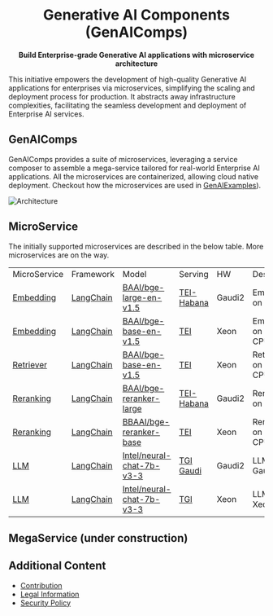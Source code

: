 <div align="center">

# Generative AI Components (GenAIComps)

<p align="center">
<b>Build Enterprise-grade Generative AI applications with microservice architecture</b>
</p>

<div align="left">

This initiative empowers the development of high-quality Generative AI applications for enterprises via microservices, simplifying the scaling and deployment process for production. It abstracts away infrastructure complexities, facilitating the seamless development and deployment of Enterprise AI services.

## GenAIComps

GenAIComps provides a suite of microservices, leveraging a service composer to assemble a mega-service tailored for real-world Enterprise AI applications. All the microservices are containerized, allowing cloud native deployment. Checkout how the microservices are used in [GenAIExamples](https://github.com/opea-project/GenAIExamples)).

![Architecture](https://i.imgur.com/r5J0i8j.png)

## MicroService

The initially supported microservices are described in the below table. More microservices are on the way.

<table>
	<tbody>
		<tr>
			<td>MicroService</td>
            <td>Framework</td>
			<td>Model</td>
			<td>Serving</td>
			<td>HW</td>
			<td>Description</td>
		</tr>
		<tr>
			<td><a href="./comps/embeddings/README.md">Embedding</a></td>
            <td><a href="https://www.langchain.com">LangChain</a></td>
			<td><a href="https://huggingface.co/BAAI/bge-large-en-v1.5">BAAI/bge-large-en-v1.5</a></td>
			<td><a href="https://github.com/huggingface/tei-gaudi">TEI-Habana</a></td>
			<td>Gaudi2</td>
			<td>Embedding on Gaudi2</td>
		</tr>
		<tr>
			<td><a href="./comps/embeddings/README.md">Embedding</a></td>
            <td><a href="https://www.langchain.com">LangChain</a></td>
			<td><a href="https://huggingface.co/BAAI/bge-base-en-v1.5">BAAI/bge-base-en-v1.5</a></td>
			<td><a href="https://github.com/huggingface/text-embeddings-inference">TEI</a></td>
			<td>Xeon</td>
			<td>Embedding on Xeon CPU</td>
		</tr>
		<tr>
			<td><a href="./comps/retrievers/README.md">Retriever</a></td>
			<td><a href="https://www.langchain.com">LangChain</a></td>
			<td><a href="https://huggingface.co/BAAI/bge-base-en-v1.5">BAAI/bge-base-en-v1.5</a></td>
			<td><a href="https://github.com/huggingface/text-embeddings-inference">TEI</a></td>
			<td>Xeon</td>
			<td>Retriever on Xeon CPU</td>
		</tr>
		<tr>
			<td><a href="./comps/reranks/README.md">Reranking</a></td>
            <td><a href="https://www.langchain.com">LangChain</a></td>
			<td><a href="https://huggingface.co/BAAI/bge-reranker-large">BAAI/bge-reranker-large</a></td>
			<td><a href="https://github.com/huggingface/tei-gaudi">TEI-Habana</a></td>
			<td>Gaudi2</td>
			<td>Reranking on Gaudi2</td>
		</tr>
		<tr>
			<td><a href="./comps/reranks/README.md">Reranking</a></td>
            <td><a href="https://www.langchain.com">LangChain</a></td>
			<td><a href="https://huggingface.co/BAAI/bge-reranker-base">BBAAI/bge-reranker-base</a></td>
			<td><a href="https://github.com/huggingface/text-embeddings-inference">TEI</a></td>
			<td>Xeon</td>
			<td>Reranking on Xeon CPU</td>
		</tr>
		<tr>
			<td><a href="./comps/llms/README.md">LLM</a></td>
            <td><a href="https://www.langchain.com">LangChain</a></td>
			<td><a href="https://huggingface.co/Intel/neural-chat-7b-v3-3">Intel/neural-chat-7b-v3-3</a></td>
			<td><a href="https://github.com/huggingface/tgi-gaudi">TGI Gaudi</a></td>
			<td>Gaudi2</td>
			<td>LLM on Gaudi2</td>
		</tr>
		<tr>
			<td><a href="./comps/llms/README.md">LLM</a></td>
            <td><a href="https://www.langchain.com">LangChain</a></td>
			<td><a href="https://huggingface.co/Intel/neural-chat-7b-v3-3">Intel/neural-chat-7b-v3-3</a></td>
			<td><a href="https://github.com/huggingface/text-generation-inference">TGI</a></td>
			<td>Xeon</td>
			<td>LLM on Xeon CPU</td>
		</tr>
	</tbody>
</table>

## MegaService (under construction)

## Additional Content

- [Contribution](/CONTRIBUTING.md)
- [Legal Information](/LEGAL_INFORMATION.md)
- [Security Policy](/SECURITY.md)
